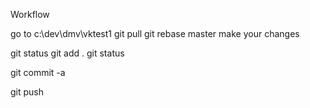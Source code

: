 Workflow

go to c:\dev\dmv\vktest1
git pull
git rebase master
make your changes

git status
git add .
git status

git commit -a

git push

